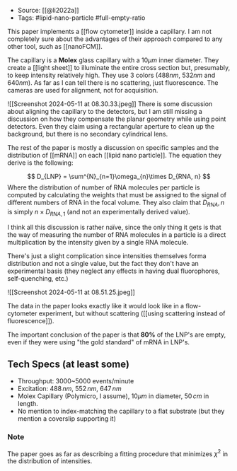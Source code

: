 
- Source: [[@li2022a]]
- Tags: #lipid-nano-particle #full-empty-ratio

This paper implements a [[flow cytometer]] inside a capillary. I am not completely sure about the advantages of their approach compared to any other tool, such as [[nanoFCM]]. 

The capillary is a **Molex** glass capillary with a $10\mu m$ inner diameter. They create a [[light sheet]] to illuminate the entire cross section but, presumably, to keep intensity relatively high. They use 3 colors ($488nm$, $532nm$ and $640nm$). As far as I can tell there is no scattering, just fluorescence. The cameras are used for alignment, not for acquisition. 

![[Screenshot 2024-05-11 at 08.30.33.jpeg]]
There is some discussion about aligning the capillary to the detectors, but I am still missing a discussion on how they compensate the planar geometry while using point detectors. Even they claim using a rectangular aperture to clean up the background, but there is no secondary cylindrical lens. 

The rest of the paper is mostly a discussion on specific samples and the distribution of [[mRNA]] on each [[lipid nano particle]]. The equation they derive is the following:

$$
D_{LNP} = \sum^{N}_{n=1}\omega_{n}\times D_{RNA, n}
$$
Where the distribution of number of RNA molecules per particle is computed by calculating the weights that must be assigned to the signal of different numbers of RNA in the focal volume. They also claim that $D_{RNA},n$ is simply $n\times D_{RNA,1}$ (and not an experimentally derived value). 

I think all this discussion is rather naïve, since the only thing it gets is that the way of measuring the number of RNA molecules in a particle is a direct multiplication by the intensity given by a single RNA molecule. 

There's just a slight complication since intensities themselves forma distribution and not a single value, but the fact they don't have an experimental basis (they neglect any effects in having dual fluorophores, self-quenching, etc.) 

![[Screenshot 2024-05-11 at 08.51.25.jpeg]]

The data in the paper looks exactly like it would look like in a flow-cytometer experiment, but without scattering ([[using scattering instead of fluorescence]]). 

The important conclusion of the paper is that **80%** of the LNP's are empty, even if they were using "the gold standard" of mRNA in LNP's. 

## Tech Specs (at least some)

- Throughput: 3000~5000 events/minute
- Excitation: $488\,nm$, $552\,nm$, $647\,nm$
- Molex Capillary (Polymicro, I assume), $10\mu m$ in diameter, $50\,cm$ in length. 
- No mention to index-matching the capillary to a flat substrate (but they mention a coverslip supporting it)
### Note
The paper goes as far as describing a fitting procedure that minimizes $\chi^2$ in the distribution of intensities.  